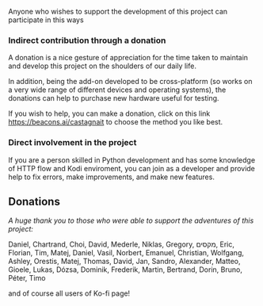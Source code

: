 Anyone who wishes to support the development of this project can participate in this ways

### Indirect contribution through a donation
A donation is a nice gesture of appreciation for the time taken to maintain and develop this project on the shoulders of our daily life.

In addition, being the add-on developed to be cross-platform (so works on a very wide range of different devices and operating systems),
the donations can help to purchase new hardware useful for testing.

If you wish to help, you can make a donation, click on this link https://beacons.ai/castagnait to choose the method you like best.

### Direct involvement in the project
If you are a person skilled in Python development and has some knowledge of HTTP flow and Kodi enviroment,
you can join as a developer and provide help to fix errors, make improvements, and make new features.

## Donations

_A huge thank you to those who were able to support the adventures of this project:_

Daniel, Chartrand, Choi, David, Mederle, Niklas, Gregory, מקסים, Eric, Florian, Tim, Matej, Daniel, Vasil, Norbert, Emanuel, Christian, Wolfgang, Ashley, Orestis, Matej, Thomas, David, Jan, Sandro, Alexander, Matteo, Gioele, Lukas, Dózsa, Dominik, Frederik, Martin, Bertrand, Dorin, Bruno, Péter, Timo

and of course all users of Ko-fi page!